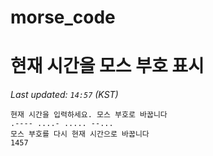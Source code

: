 # morse_code
# 현재 시간을 모스 부호 표시
<!-- MORSE_TIME_START -->
_Last updated: `14:57` (KST)_

```
현재 시간을 입력하세요. 모스 부호로 바꿉니다
.---- ....- ..... --...
모스 부호를 다시 현재 시간으로 바꿉니다
1457
```
<!-- MORSE_TIME_END -->
